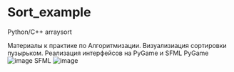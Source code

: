 # Sort_example
Python/C++ arraysort

Материалы к практике по Алгоритмизации. Визуализиация сортировки пузырьком.  Реализация интерфейсов на PyGame и SFML
PyGame
![image](https://github.com/user-attachments/assets/411e0997-d2b1-4191-b56c-81555391809c)
SFML
![image](https://github.com/user-attachments/assets/8ae7785b-0338-47f6-b074-010bfec65143)
